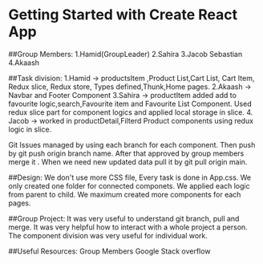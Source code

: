 # Getting Started with Create React App

##Group Members:
 1.Hamid(GroupLeader) 
 2.Sahira 
 3.Jacob Sebastian 
 4.Akaash

##Task division:
 1.Hamid -> productsItem ,Product List,Cart List, Cart Item, Redux slice, Redux store, Types defined,Thunk,Home pages.
 2.Akaash -> Navbar and Footer Component
 3.Sahira -> productItem added add to favourite logic,search,Favourite item and Favourite List Component. Used redux slice part for component logics and applied local storage in slice.
 4. Jacob -> worked in productDetail,Filterd Product components using redux logic in slice.

Git Issues managed by using each branch for each component. Then push by git push origin branch name. After that approved by group members merge it . When we need new updated data pull it by git pull origin main.

##Design:
 We don't use more CSS file, Every task is done in App.css. We only created one folder for connected componets. We applied each logic from parent to child. We maximum created more components for each pages.

##Group Project:
 It was very useful to understand git branch, pull and merge. It was very helpful how to interact with a whole project a person. The component division was very useful for individual work.

##Useful Resources:
 Group Members
 Google
 Stack overflow

